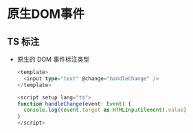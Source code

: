 # 原生DOM事件

## TS 标注

- 原生的 DOM 事件标注类型

    ```typescript
    <template>
      <input type="text" @change="handleChange" />
    </template>

    <script setup lang="ts">
    function handleChange(event: Event) {
      console.log((event.target as HTMLInputElement).value)
    }
    </script>
    ```
